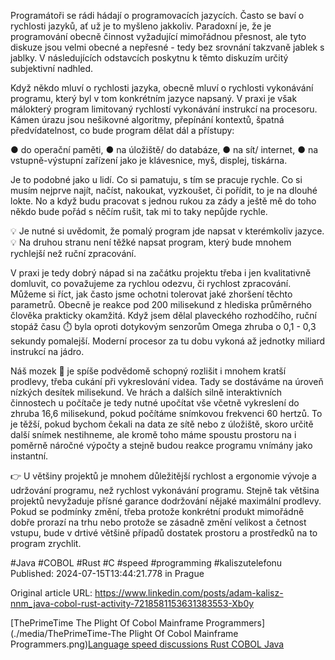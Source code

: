 Programátoři se rádi hádají o programovacích jazycích. Často se baví o rychlosti jazyků, ať už je to myšleno jakkoliv. Paradoxní je, že je programování obecně činnost vyžadující mimořádnou přesnost, ale tyto diskuze jsou velmi obecné a nepřesné - tedy bez srovnání takzvaně jablek s jablky. V následujících odstavcích poskytnu k těmto diskuzím určitý subjektivní nadhled.

Když někdo mluví o rychlosti jazyka, obecně mluví o rychlosti vykonávání programu, který byl v tom konkrétním jazyce napsaný. V praxi je však málokterý program limitovaný rychlostí vykonávání instrukcí na procesoru. Kámen úrazu jsou nešikovné algoritmy, přepínání kontextů, špatná předvídatelnost, co bude program dělat dál a přístupy:

● do operační paměti,
● na úložiště/ do databáze,
● na sít/ internet,
● na vstupně-výstupní zařízení jako je klávesnice, myš, displej, tiskárna.

Je to podobné jako u lidí. Co si pamatuju, s tím se pracuje rychle. Co si musím nejprve najít, načíst, nakoukat, vyzkoušet, či pořídit, to je na dlouhé lokte. No a když budu pracovat s jednou rukou za zády a ještě mě do toho někdo bude pořád s něčím rušit, tak mi to taky nepůjde rychle.

💡 Je nutné si uvědomit, že pomalý program jde napsat v kterémkoliv jazyce.
💡 Na druhou stranu není těžké napsat program, který bude mnohem rychlejší než ruční zpracování.

V praxi je tedy dobrý nápad si na začátku projektu třeba i jen kvalitativně domluvit, co považujeme za rychlou odezvu, či rychlost zpracování. Můžeme si říct, jak často jsme ochotni tolerovat jaké zhoršení těchto parametrů. Obecně je reakce pod 200 milisekund z hlediska průměrného člověka prakticky okamžitá. Když jsem dělal plaveckého rozhodčího, ruční stopáž času ⏱️ byla oproti dotykovým senzorům Omega zhruba o 0,1 - 0,3 sekundy pomalejší. Moderní procesor za tu dobu vykoná až jednotky miliard instrukcí na jádro.

Náš mozek 🧠 je spíše podvědomě schopný rozlišit i mnohem kratší prodlevy, třeba cukání při vykreslování videa. Tady se dostáváme na úroveň nízkých desítek milisekund. Ve hrách a dalších silně interaktivních činnostech u počítače je tedy nutné upočítat vše včetně vykreslení do zhruba 16,6 milisekund, pokud počítáme snímkovou frekvenci 60 hertzů. To je těžší, pokud bychom čekali na data ze sítě nebo z úložiště, skoro určitě další snímek nestihneme, ale kromě toho máme spoustu prostoru na i poměrně náročné výpočty a stejně budou reakce programu vnímány jako instantní.

👉 U většiny projektů je mnohem důležitější rychlost a ergonomie vývoje a udržování programu, než rychlost vykonávání programu. Stejně tak většina projektů nevyžaduje přísné garance dodržování nějaké maximální prodlevy.
Pokud se podmínky změní, třeba protože konkrétní produkt mimořádně dobře prorazí na trhu nebo protože se zásadně změní velikost a četnost vstupu, bude v drtivé většině případů dostatek prostoru a prostředků na to program zrychlit.

#Java #COBOL #Rust #C #speed #programming #kaliszutelefonu
Published: 2024-07-15T13:44:21.778 in Prague

Original article URL: https://www.linkedin.com/posts/adam-kalisz-nnm_java-cobol-rust-activity-7218581153631383553-Xb0y

[ThePrimeTime The Plight Of Cobol Mainframe Programmers](./media/ThePrimeTime-The Plight Of Cobol Mainframe Programmers.png)[Language speed discussions Rust COBOL Java](./media/Language-speed-discussions-Rust-COBOL-Java.png)